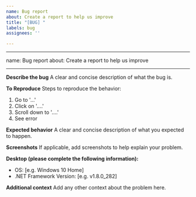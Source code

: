 ```yaml
---
name: Bug report
about: Create a report to help us improve
title: "[BUG] "
labels: bug
assignees: ''

---
```


---
name: Bug report
about: Create a report to help us improve

---

**Describe the bug**
A clear and concise description of what the bug is.

**To Reproduce**
Steps to reproduce the behavior:
1. Go to '...'
2. Click on '....'
3. Scroll down to '....'
4. See error

**Expected behavior**
A clear and concise description of what you expected to happen.

**Screenshots**
If applicable, add screenshots to help explain your problem.

**Desktop (please complete the following information):**
 - OS: [e.g. Windows 10 Home]
 - .NET Framework Version: [e.g. v1.8.0_282]

**Additional context**
Add any other context about the problem here.
